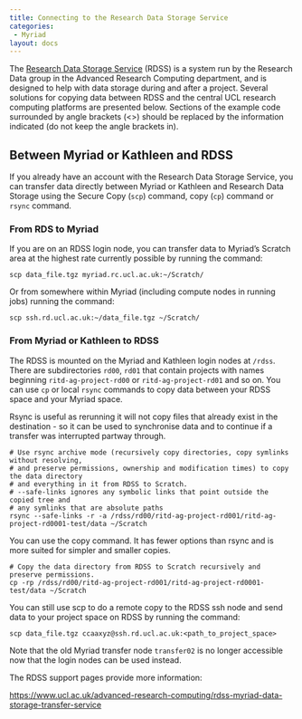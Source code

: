 ```yaml
---
title: Connecting to the Research Data Storage Service
categories:
 - Myriad
layout: docs
---
```

The [Research Data Storage Service](https://www.ucl.ac.uk/advanced-research-computing/platforms-and-services/research-data-storage-service)
(RDSS) is a system run by the Research Data group in the Advanced Research
Computing department, and is designed to help with data storage
during and after a project. Several solutions for copying data between
RDSS and the central UCL research computing platforms are presented below.
Sections of the example code surrounded by angle brackets (\<\>) should 
be replaced by the information indicated (do not keep the angle brackets in).

## Between Myriad or Kathleen and RDSS

If you already have an account with the Research Data Storage Service, you can
transfer data directly between Myriad or Kathleen and Research Data Storage using
the Secure Copy (`scp`) command, copy (`cp`) command or `rsync` command.

### From RDS to Myriad

If you are on an RDSS login node, you can transfer data to
Myriad’s Scratch area at the highest rate currently possible by running
the command: 

```
scp data_file.tgz myriad.rc.ucl.ac.uk:~/Scratch/
```

Or from somewhere within Myriad (including compute nodes in
running jobs) running the command: 

```
scp ssh.rd.ucl.ac.uk:~/data_file.tgz ~/Scratch/
```

### From Myriad or Kathleen to RDSS

The RDSS is mounted on the Myriad and Kathleen login nodes at `/rdss`. There are 
subdirectories `rd00`, `rd01` that contain projects with names beginning 
`ritd-ag-project-rd00` or `ritd-ag-project-rd01` and so on. You can use `cp` or local
`rsync` commands to copy data between your RDSS space and your Myriad space.

Rsync is useful as rerunning it will not copy files that already exist in the 
destination - so it can be used to synchronise data and to continue if a transfer was 
interrupted partway through.

```
# Use rsync archive mode (recursively copy directories, copy symlinks without resolving,
# and preserve permissions, ownership and modification times) to copy the data directory
# and everything in it from RDSS to Scratch.
# --safe-links ignores any symbolic links that point outside the copied tree and
# any symlinks that are absolute paths
rsync --safe-links -r -a /rdss/rd00/ritd-ag-project-rd001/ritd-ag-project-rd0001-test/data ~/Scratch
```

You can use the copy command. It has fewer options than rsync and is more suited for simpler
and smaller copies.

```
# Copy the data directory from RDSS to Scratch recursively and preserve permissions.
cp -rp /rdss/rd00/ritd-ag-project-rd001/ritd-ag-project-rd0001-test/data ~/Scratch
```

You can still use scp to do a remote copy to the RDSS ssh node and send data to your project 
space on RDSS by running the command:

```
scp data_file.tgz ccaaxyz@ssh.rd.ucl.ac.uk:<path_to_project_space>
``` 

Note that the old Myriad transfer node `transfer02` is no longer accessible now that the login nodes
can be used instead.

The RDSS support pages provide more
information:

<https://www.ucl.ac.uk/advanced-research-computing/rdss-myriad-data-storage-transfer-service>

